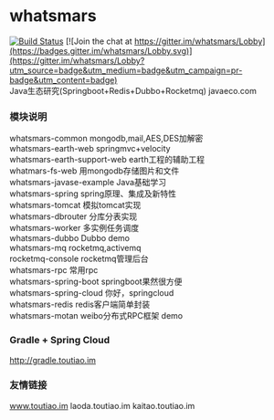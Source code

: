 # whatsmars
[![Build Status](https://travis-ci.org/javahongxi/whatsmars.svg?branch=master)](https://travis-ci.org/javahongxi/whatsmars)
[![Join the chat at https://gitter.im/whatsmars/Lobby](https://badges.gitter.im/whatsmars/Lobby.svg)](https://gitter.im/whatsmars/Lobby?utm_source=badge&utm_medium=badge&utm_campaign=pr-badge&utm_content=badge)
<br>Java生态研究(Springboot+Redis+Dubbo+Rocketmq)  javaeco.com

### 模块说明
whatsmars-common mongodb,mail,AES,DES加解密<br />
whatsmars-earth-web springmvc+velocity<br />
whatsmars-earth-support-web earth工程的辅助工程<br />
whatmars-fs-web 用mongodb存储图片和文件<br />
whatsmars-javase-example Java基础学习<br />
whatsmars-spring spring原理、集成及新特性<br />
whatsmars-tomcat 模拟tomcat实现<br />
whatsmars-dbrouter 分库分表实现<br />
whatsmars-worker 多实例任务调度<br />
whatsmars-dubbo Dubbo demo<br />
whatsmars-mq rocketmq,activemq<br />
rocketmq-console rocketmq管理后台<br />
whatsmars-rpc 常用rpc<br />
whatsmars-spring-boot springboot果然很方便<br />
whatsmars-spring-cloud 你好，springcloud<br />
whatsmars-redis redis客户端简单封装 <br />
whatsmars-motan weibo分布式RPC框架 demo <br />

### Gradle + Spring Cloud
http://gradle.toutiao.im

### 友情链接
www.toutiao.im laoda.toutiao.im kaitao.toutiao.im
